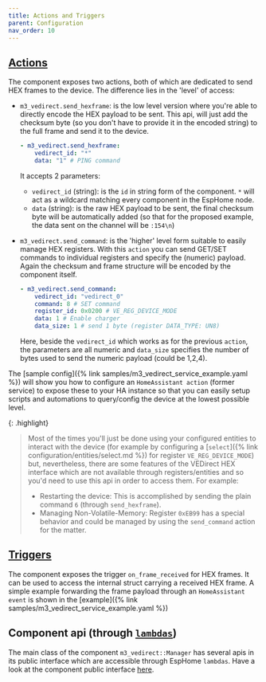 ```yaml
---
title: Actions and Triggers
parent: Configuration
nav_order: 10
---
```


## [Actions](https://esphome.io/automations/actions.html)

The component exposes two actions, both of which are dedicated to send HEX frames to the device. The difference lies in the 'level' of access:

- `m3_vedirect.send_hexframe`: is the low level version where you're able to directly encode the HEX payload to be sent. This api, will just add the checksum byte (so you don't have to provide it in the encoded string) to the full frame and send it to the device.

  ```yaml
  - m3_vedirect.send_hexframe:
      vedirect_id: "*"
      data: "1" # PING command
  ```

  It accepts 2 parameters:

  - `vedirect_id` (string): is the `id` in string form of the component. `*` will act as a wildcard matching every component in the EspHome node.
  - `data` (string): is the raw HEX payload to be sent, the final checksum byte will be automatically added (so that for the proposed example, the data sent on the channel will be `:154\n`)

- `m3_vedirect.send_command`: is the 'higher' level form suitable to easily manage HEX registers. With this `action` you can send GET/SET commands to individual registers and specify the (numeric) payload. Again the checksum and frame structure will be encoded by the component itself.

  ```yaml
  - m3_vedirect.send_command:
      vedirect_id: "vedirect_0"
      command: 8 # SET command
      register_id: 0x0200 # VE_REG_DEVICE_MODE
      data: 1 # Enable charger
      data_size: 1 # send 1 byte (register DATA_TYPE: UN8)
  ```

  Here, beside the `vedirect_id` which works as for the previous `action`, the parameters are all numeric and `data_size` specifies the number of bytes used to send the numeric payload (could be 1,2,4).

The [sample config]({% link samples/m3_vedirect_service_example.yaml %}) will show you how to configure an `HomeAssistant action` (former service) to expose these to your HA instance so that you can easily setup scripts and automations to query/config the device at the lowest possible level.

{: .highlight}

> Most of the times you'll just be done using your configured entities to interact with the device (for example by configuring a [`select`]({% link configuration/entities/select.md %}) for register `VE_REG_DEVICE_MODE`) but, nevertheless, there are some features of the VEDirect HEX interface which are not available through registers/entities and so you'd need to use this api in order to access them. For example:
>
> - Restarting the device: This is accomplished by sending the plain command `6` (through `send_hexframe`).
> - Managing Non-Volatile-Memory: Register `0xEB99` has a special behavior and could be managed by using the `send_command` action for the matter.

## [Triggers](https://esphome.io/automations/actions.html#triggers)

The component exposes the trigger `on_frame_received` for HEX frames. It can be used to access the internal struct carrying a received HEX frame. A simple example forwarding the frame payload through an `HomeAssistant event` is shown in the [example]({% link samples/m3_vedirect_service_example.yaml %})

## Component api (through [`lambdas`](https://esphome.io/automations/templates#config-lambda))

The main class of the component `m3_vedirect::Manager` has several apis in its public interface which are accessible through EspHome `lambdas`. Have a look at the component public interface [here](https://github.com/krahabb/esphome-victron-vedirect/blob/main/components/m3_vedirect/manager.h).
